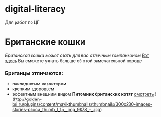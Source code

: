 # digital-literacy
Для работ по ЦГ
# Британские кошки 
*Британская кошка может стать для вас отличным компаньоном*
[Вот здесь](https://vashikoshki.ru/stati/vse-o-britanskih-kotyatah) Вы сможете узнать больше об этой замечательной породе
### Британцы отличаются:
+ покладистым характером
+ крепким здоровьем
+ эффектным внешним видом
**Питомник британских котят** [смотреть](http://golden-bri.ru/)
!(http://golden-bri.ru/plugins/content/mavikthumbnails/thumbnails/300x230-images-stories-phoca_thumb_l_15__img_9878_-_.jpg)

